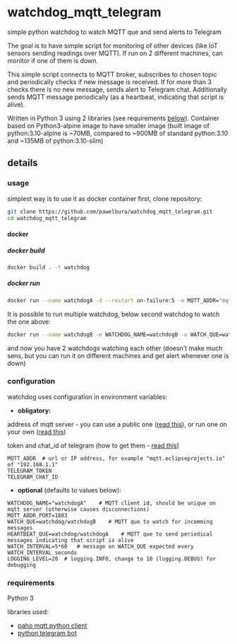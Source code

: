 # watchdog_mqtt_telegram

simple python watchdog to watch MQTT que and send alerts to Telegram

The goal is to have simple script for monitoring of other devices (like IoT sensors sending readings over MQTT). If run on 2 different machines, can monitor if one of them is down.

This simple script connects to MQTT broker, subscribes to chosen topic and periodically checks if new message is received. If for more than 3 checks there is no new message, sends alert to Telegram chat. Additionally sends MQTT message periodically (as a heartbeat, indicating that script is alive).

Written in Python 3 using 2 libraries (see requirements [below](#requirements)).
Container based on Python3-alpine image to have smaller image (built image of python:3.10-alpine is ~70MB, compared to ~900MB of standard python:3.10 and ~135MB of python:3.10-slim)

## details

### usage

simplest way is to use it as docker container
first, clone repository:

```bash
git clone https://github.com/pawelbura/watchdog_mqtt_telegram.git
cd watchdog_mqtt_telegram
```

#### docker

##### docker build

```bash
docker build . -t watchdog  
```

##### docker run

```bash
docker run --name watchdogA -d --restart on-failure:5 -e MQTT_ADDR="mqtt.eclipseprojects.io" -e TELEGRAM_TOKEN="...paste_your_token..." -e TELEGRAM_CHAT_ID="...paste_chat_id..." watchdog
```

It is possible to run multiple watchdog, below second watchdog to watch the one above:

```bash
docker run --name watchdogB -e WATCHDOG_NAME=watchdogB -e WATCH_QUE=watchdog/watchdogA -e HEARTBEAT_QUE=watchdog/watchdogB -d --restart on-failure:5 -e MQTT_ADDR="mqtt.eclipseprojects.io" -e TELEGRAM_TOKEN="...paste_your_token..." -e TELEGRAM_CHAT_ID="...paste_chat_id..." watchdog
```

and now you have 2 watchdogs watching each other (doesn't make much sens, but you can run it on different machines and get alert whenever one is down)

### configuration

watchdog uses configuration in environment variables:

- **obligatory:**

address of mqtt server - you can use a public one ([read this]([http://mqtt.eclipseprojects.io/)), or run one on your own ([read this](https://github.com/eclipse/mosquitto))

token and chat_id of telegram (how to get them - [read this](https://core.telegram.org/bots))

```text
MQTT_ADDR  # url or IP address, for example "mqtt.eclipseprojects.io" of "192.168.1.1"
TELEGRAM_TOKEN
TELEGRAM_CHAT_ID
```

- **optional** (defaults to values below):

```text
WATCHDOG_NAME="watchdogA"    # MQTT client id, should be unique on mqtt server (otherwise causes disconnections)
MQTT_ADDR_PORT=1883
WATCH_QUE=watchdog/watchdogB    # MQTT que to watch for incomming messages
HEARTBEAT_QUE=watchdog/watchdogA    # MQTT que to send periodical messages indicating that script is alive
WATCH_INTERVAL=5*60   # message on WATCH_QUE expected every WATCH_INTERVAL seconds
LOGGING_LEVEL=20  # logging.INFO, change to 10 (logging.DEBUG) for debugging
```

### requirements

Python 3

libraries used:

- [paho mqtt python client](https://www.eclipse.org/paho/index.php?page=clients/python/index.php)
- [python telegram bot](https://github.com/python-telegram-bot/python-telegram-bot)
